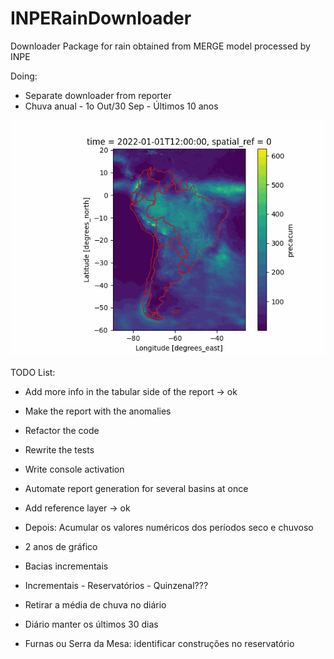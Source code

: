 # INPERainDownloader
Downloader Package for rain obtained from MERGE model processed by INPE

Doing: 
* Separate downloader from reporter
* Chuva anual - 1o Out/30 Sep - Últimos 10 anos

![Example Gif](data/south_america.gif)


TODO List: 
* Add more info in the tabular side of the report -> ok
* Make the report with the anomalies
* Refactor the code
* Rewrite the tests
* Write console activation
* Automate report generation for several basins at once
* Add reference layer -> ok

* Depois: Acumular os valores numéricos dos períodos seco e chuvoso 
* 2 anos de gráfico
* Bacias incrementais
* Incrementais - Reservatórios - Quinzenal???
* Retirar a média de chuva no diário 
* Diário manter os últimos 30 dias
* Furnas ou Serra da Mesa: identificar construções no reservatório 
